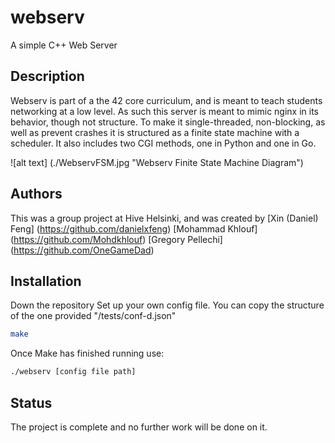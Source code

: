 # webserv
A simple C++ Web Server

## Description

Webserv is part of a the 42 core curriculum, and is meant to teach students networking at a low level. As such this server is meant to mimic nginx in its behavior, though not structure. To make it single-threaded, non-blocking, as well as prevent crashes it is structured as a finite state machine with a scheduler. It also includes two CGI methods, one in Python and one in Go.

![alt text] (./WebservFSM.jpg "Webserv Finite State Machine Diagram")

## Authors
This was a group project at Hive Helsinki, and was created by
[Xin (Daniel) Feng] (https://github.com/danielxfeng)
[Mohammad Khlouf] (https://github.com/Mohdkhlouf)
[Gregory Pellechi] (https://github.com/OneGameDad)

## Installation
Down the repository
Set up your own config file. You can copy the structure of the one provided "/tests/conf-d.json"
```bash
make
```
Once Make has finished running use:
```bash
./webserv [config file path]
```

## Status
The project is complete and no further work will be done on it.
